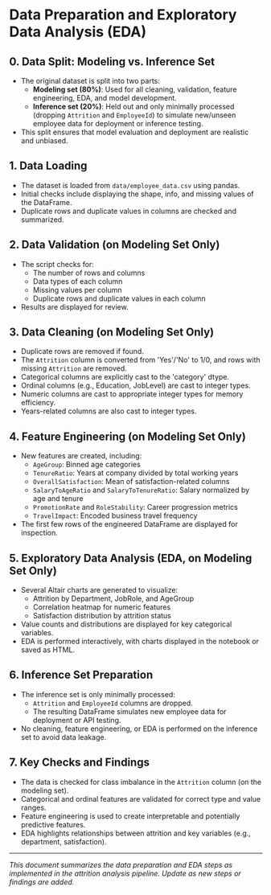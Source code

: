 # Data Preparation and Exploratory Data Analysis (EDA)

## 0. Data Split: Modeling vs. Inference Set
- The original dataset is split into two parts:
  - **Modeling set (80%)**: Used for all cleaning, validation, feature engineering, EDA, and model development.
  - **Inference set (20%)**: Held out and only minimally processed (dropping `Attrition` and `EmployeeId`) to simulate new/unseen employee data for deployment or inference testing.
- This split ensures that model evaluation and deployment are realistic and unbiased.

## 1. Data Loading
- The dataset is loaded from `data/employee_data.csv` using pandas.
- Initial checks include displaying the shape, info, and missing values of the DataFrame.
- Duplicate rows and duplicate values in columns are checked and summarized.

## 2. Data Validation (on Modeling Set Only)
- The script checks for:
  - The number of rows and columns
  - Data types of each column
  - Missing values per column
  - Duplicate rows and duplicate values in each column
- Results are displayed for review.

## 3. Data Cleaning (on Modeling Set Only)
- Duplicate rows are removed if found.
- The `Attrition` column is converted from 'Yes'/'No' to 1/0, and rows with missing `Attrition` are removed.
- Categorical columns are explicitly cast to the 'category' dtype.
- Ordinal columns (e.g., Education, JobLevel) are cast to integer types.
- Numeric columns are cast to appropriate integer types for memory efficiency.
- Years-related columns are also cast to integer types.

## 4. Feature Engineering (on Modeling Set Only)
- New features are created, including:
  - `AgeGroup`: Binned age categories
  - `TenureRatio`: Years at company divided by total working years
  - `OverallSatisfaction`: Mean of satisfaction-related columns
  - `SalaryToAgeRatio` and `SalaryToTenureRatio`: Salary normalized by age and tenure
  - `PromotionRate` and `RoleStability`: Career progression metrics
  - `TravelImpact`: Encoded business travel frequency
- The first few rows of the engineered DataFrame are displayed for inspection.

## 5. Exploratory Data Analysis (EDA, on Modeling Set Only)
- Several Altair charts are generated to visualize:
  - Attrition by Department, JobRole, and AgeGroup
  - Correlation heatmap for numeric features
  - Satisfaction distribution by attrition status
- Value counts and distributions are displayed for key categorical variables.
- EDA is performed interactively, with charts displayed in the notebook or saved as HTML.

## 6. Inference Set Preparation
- The inference set is only minimally processed:
  - `Attrition` and `EmployeeId` columns are dropped.
  - The resulting DataFrame simulates new employee data for deployment or API testing.
- No cleaning, feature engineering, or EDA is performed on the inference set to avoid data leakage.

## 7. Key Checks and Findings
- The data is checked for class imbalance in the `Attrition` column (on the modeling set).
- Categorical and ordinal features are validated for correct type and value ranges.
- Feature engineering is used to create interpretable and potentially predictive features.
- EDA highlights relationships between attrition and key variables (e.g., department, satisfaction).

---

*This document summarizes the data preparation and EDA steps as implemented in the attrition analysis pipeline. Update as new steps or findings are added.* 
